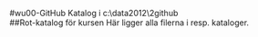 #wu00-GitHub
Katalog i c:\data2012\2github\
##Rot-katalog för kursen
Här ligger alla filerna i resp. kataloger.
